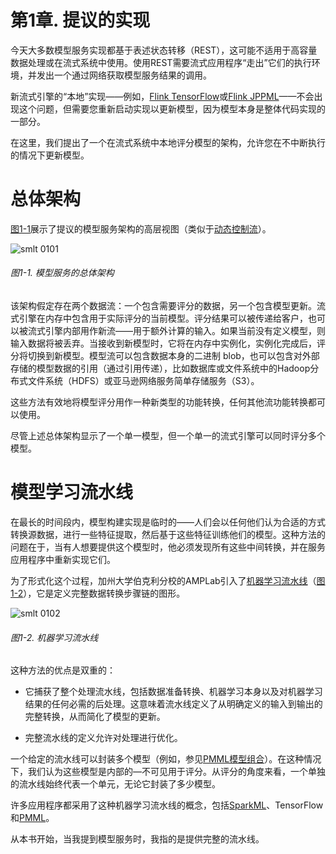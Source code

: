 # 第1章\. 提议的实现

今天大多数模型服务实现都基于表述状态转移（REST），这可能不适用于高容量数据处理或在流式系统中使用。使用REST需要流式应用程序“走出”它们的执行环境，并发出一个通过网络获取模型服务结果的调用。

新流式引擎的“本地”实现——例如，[Flink TensorFlow](http://bit.ly/eron-wright-ffsf-2017)或[Flink JPPML](http://bit.ly/2wOgHUg)——不会出现这个问题，但需要您重新启动实现以更新模型，因为模型本身是整体代码实现的一部分。

在这里，我们提出了一个在流式系统中本地评分模型的架构，允许您在不中断执行的情况下更新模型。

# 总体架构

[图1-1](#overall_architecture_of_model_serving)展示了提议的模型服务架构的高层视图（类似于[动态控制流](https://data-artisans.com/blog/bettercloud-dynamic-alerting-apache-flink)）。

![smlt 0101](assets/smlt_0101.png)

###### 图1-1\. 模型服务的总体架构

该架构假定存在两个数据流：一个包含需要评分的数据，另一个包含模型更新。流式引擎在内存中包含用于实际评分的当前模型。评分结果可以被传递给客户，也可以被流式引擎内部用作新流——用于额外计算的输入。如果当前没有定义模型，则输入数据将被丢弃。当接收到新模型时，它将在内存中实例化，实例化完成后，评分将切换到新模型。模型流可以包含数据本身的二进制 blob，也可以包含对外部存储的模型数据的引用（通过引用传递），比如数据库或文件系统中的Hadoop分布式文件系统（HDFS）或亚马逊网络服务简单存储服务（S3）。

这些方法有效地将模型评分用作一种新类型的功能转换，任何其他流功能转换都可以使用。

尽管上述总体架构显示了一个单一模型，但一个单一的流式引擎可以同时评分多个模型。

# 模型学习流水线

在最长的时间段内，模型构建实现是临时的——人们会以任何他们认为合适的方式转换源数据，进行一些特征提取，然后基于这些特征训练他们的模型。这种方法的问题在于，当有人想要提供这个模型时，他必须发现所有这些中间转换，并在服务应用程序中重新实现它们。

为了形式化这个过程，加州大学伯克利分校的AMPLab引入了[机器学习流水线](https://www.slideshare.net/jeykottalam/pipelines-ampcamp)（[图1-2](#the_machine_learning_pipeline)），它是定义完整数据转换步骤链的图形。

![smlt 0102](assets/smlt_0102.png)

###### 图1-2. 机器学习流水线

这种方法的优点是双重的：

+   它捕获了整个处理流水线，包括数据准备转换、机器学习本身以及对机器学习结果的任何必需的后处理。这意味着流水线定义了从明确定义的输入到输出的完整转换，从而简化了模型的更新。

+   完整流水线的定义允许对处理进行优化。

一个给定的流水线可以封装多个模型（例如，参见[PMML模型组合](http://dmg.org/pmml/v4-1/MultipleModels.html)）。在这种情况下，我们认为这些模型是内部的—不可见用于评分。从评分的角度来看，一个单独的流水线始终代表一个单元，无论它封装了多少模型。

许多应用程序都采用了这种机器学习流水线的概念，包括[SparkML](http://spark.apache.org/docs/latest/ml-guide.html)、TensorFlow和[PMML](http://bit.ly/linuxfoundation-pmml)。

从本书开始，当我提到模型服务时，我指的是提供完整的流水线。
